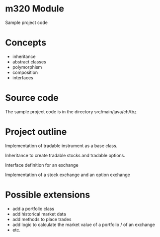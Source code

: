 # m320 Module

Sample project code

# Concepts

- inheritance
- abstract classes
- polymorphism
- composition
- interfaces

# Source code

The sample project code is in the directory src/main/java/ch/tbz

# Project outline

Implementation of tradable instrument as a base class.

Inheritance to create tradable stocks and tradable options.

Interface definition for an exchange

Implementation of a stock exchange and an option exchange

# Possible extensions

- add a portfolio class
- add historical market data
- add methods to place trades
- add logic to calculate the market value of a portfolio / of an exchange
- etc.

